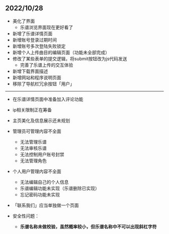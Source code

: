 ## 2022/10/28

- 美化了界面
  - 乐谱浏览界面现在更好看了
- 新增了乐谱详情页面
- 新增账号登录过期时间
- 新增账号多次登陆失败锁定
- 新增个人上传曲目的编辑页面（功能未全部完成）
- 修改了某些表单的提交逻辑，将submit按钮改为js代码发送
  - 完善了乐谱上传的交互体验
- 新增下载界面描述
- 新增网站和程序说明页面
- 移除了导航栏冗余按钮「用户」

<hr/>

- 在乐谱详情页面中准备加入评论功能

- ip相关限制正在筹备

- 主页美化及信息展示还未规划

- 管理员可管理内容不全面

  - 无法管理乐谱
  - 无法审核乐谱
  - 无法控制用户账号封禁
  - 无法管理角色

- 个人用户管理内容不全面

  - 无法编辑自己的个人信息
  - 乐谱编辑功能未实现（乐谱删除已实现）
  - 忘记密码功能未实现

- 「联系我们」应当单独做一个页面

- 安全性问题：

  - **乐谱名称未做校验，虽然概率较小，但乐谱名称中不可以出现斜杠字符**

  

